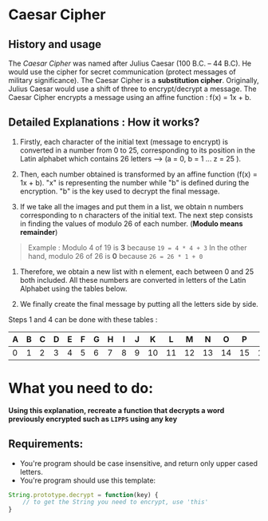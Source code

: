 # Caesar Cipher

## History and usage

The _Caesar Cipher_ was named after Julius Caesar (100 B.C. – 44 B.C). He would use the cipher for secret communication (protect messages of military significance). The Caesar Cipher is a **substitution cipher**. Originally, Julius Caesar would use a shift of three to encrypt/decrypt a message. The Caesar Cipher encrypts a message using an affine function : f(x) = 1x + b.

## Detailed Explanations : How it works?

1. Firstly, each character of the initial text (message to encrypt) is converted in a number from 0 to 25, corresponding to its position in the Latin alphabet which contains 26 letters --> (a = 0, b = 1 ... z = 25 ).

2. Then, each number obtained is transformed by an affine function (f(x) = 1x + b). "x" is representing the number while "b" is defined during the encryption. "b" is the key used to decrypt the final message.

3. If we take all the images and put them in a list, we obtain n numbers corresponding to n characters of the initial text. The next step consists in finding the values of modulo 26 of each number. (**Modulo means remainder**)

> Example : Modulo 4 of 19 is **3** because `19 = 4 * 4 + 3` In the other hand, modulo 26 of 26 is **0** because `26 = 26 * 1 + 0`

1. Therefore, we obtain a new list with n element, each between 0 and 25 both included. All these numbers are converted in letters of the Latin Alphabet using the tables below.

2. We finally create the final message by putting all the letters side by side.

Steps 1 and 4 can be done with these tables :

<table class="table table-striped table-bordered">
	<thead>
		<tr>
			<th>A</th>
			<th>B</th>
			<th>C</th>
			<th>D</th>
			<th>E</th>
			<th>F</th>
			<th>G</th>
			<th>H</th>
			<th>I</th>
			<th>J</th>
			<th>K</th>
			<th>L</th>
			<th>M</th>
			<th>N</th>
			<th>O</th>
			<th>P</th>
			<th>Q</th>
			<th>R</th>
			<th>S</th>
			<th>T</th>
			<th>U</th>
			<th>V</th>
			<th>W</th>
			<th>X</th>
			<th>Y</th>
			<th>Z</th>
		</tr>
	</thead>
	<tbody>
		<tr>
			<td>0</td>
			<td>1</td>
			<td>2</td>
			<td>3</td>
			<td>4</td>
			<td>5</td>
			<td>6</td>
			<td>7</td>
			<td>8</td>
			<td>9</td>
			<td>10</td>
			<td>11</td>
			<td>12</td>
			<td>13</td>
			<td>14</td>
			<td>15</td>
			<td>16</td>
			<td>17</td>
			<td>18</td>
			<td>19</td>
			<td>20</td>
			<td>21</td>
			<td>22</td>
			<td>23</td>
			<td>24</td>
			<td>25</td>
		</tr>
	</tbody>
</table>

# What you need to do:

**Using this explanation, recreate a function that decrypts a word previously encrypted such as `LIPPS` using any key**

## Requirements:

- You're program should be case insensitive, and return only upper cased letters.
- You're program should use this template:

```javascript
String.prototype.decrypt = function(key) {
    // to get the String you need to encrypt, use 'this'
}
```
